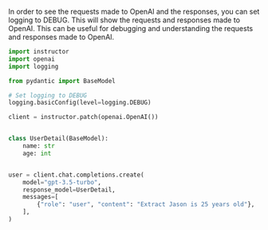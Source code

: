 In order to see the requests made to OpenAI and the responses, you can set logging to DEBUG. This will show the requests and responses made to OpenAI. This can be useful for debugging and understanding the requests and responses made to OpenAI.

```python
import instructor
import openai
import logging

from pydantic import BaseModel

# Set logging to DEBUG
logging.basicConfig(level=logging.DEBUG)

client = instructor.patch(openai.OpenAI())


class UserDetail(BaseModel):
    name: str
    age: int


user = client.chat.completions.create(
    model="gpt-3.5-turbo",
    response_model=UserDetail,
    messages=[
        {"role": "user", "content": "Extract Jason is 25 years old"},
    ],
)
```
